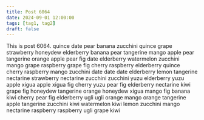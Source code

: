 ```yaml
---
title: Post 6064
date: 2024-09-01 12:00:00
tags: [tag1, tag2]
draft: false
---
```

This is post 6064.
quince
date
pear
banana
zucchini
quince
grape
strawberry
honeydew
elderberry
banana
pear
tangerine
mango
apple
pear
tangerine
orange
apple
pear
fig
date
elderberry
watermelon
zucchini
mango
grape
raspberry
grape
fig
cherry
raspberry
elderberry
quince
cherry
raspberry
mango
zucchini
date
date
date
elderberry
lemon
tangerine
nectarine
strawberry
nectarine
zucchini
zucchini
yuzu
elderberry
yuzu
apple
xigua
apple
xigua
fig
cherry
yuzu
pear
fig
elderberry
nectarine
kiwi
grape
fig
honeydew
tangerine
orange
honeydew
xigua
mango
fig
banana
kiwi
cherry
pear
fig
elderberry
ugli
ugli
orange
mango
orange
tangerine
apple
tangerine
zucchini
kiwi
watermelon
kiwi
lemon
zucchini
mango
nectarine
raspberry
raspberry
ugli
grape
kiwi
